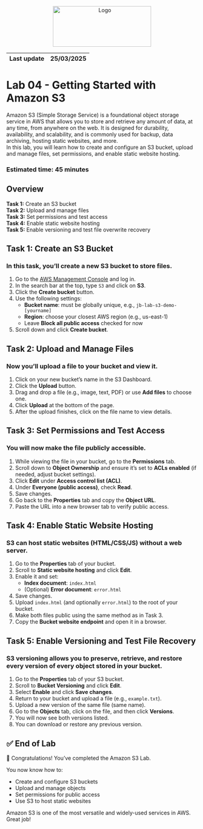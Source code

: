 <p align="center">
  <img src="https://upload.wikimedia.org/wikipedia/commons/8/89/John_bryce_logo.jpg" alt="Logo" width="259" height="107">
</p>  

| Last update | 25/03/2025  |
|-------------|-------------|

# Lab 04 - Getting Started with Amazon S3  
Amazon S3 (Simple Storage Service) is a foundational object storage service in AWS that allows you to store and retrieve any amount of data, at any time, from anywhere on the web.
It is designed for durability, availability, and scalability, and is commonly used for backup, data archiving, hosting static websites, and more.  
In this lab, you will learn how to create and configure an S3 bucket, upload and manage files, set permissions, and enable static website hosting.

### Estimated time: 45 minutes

## Overview
**Task 1:** Create an S3 bucket  
**Task 2:** Upload and manage files  
**Task 3:** Set permissions and test access  
**Task 4:** Enable static website hosting  
**Task 5:** Enable versioning and test file overwrite recovery  

## Task 1: Create an S3 Bucket

### In this task, you’ll create a new S3 bucket to store files.

1. Go to the [AWS Management Console](https://console.aws.amazon.com/) and log in.
2. In the search bar at the top, type `S3` and click on **S3**.
3. Click the **Create bucket** button.
4. Use the following settings:
   - **Bucket name**: must be globally unique, e.g., `jb-lab-s3-demo-[yourname]`
   - **Region**: choose your closest AWS region (e.g., us-east-1)
   - Leave **Block all public access** checked for now
5. Scroll down and click **Create bucket**.

## Task 2: Upload and Manage Files

### Now you’ll upload a file to your bucket and view it.

1. Click on your new bucket’s name in the S3 Dashboard.
2. Click the **Upload** button.
3. Drag and drop a file (e.g., image, text, PDF) or use **Add files** to choose one.
4. Click **Upload** at the bottom of the page.
5. After the upload finishes, click on the file name to view details.

## Task 3: Set Permissions and Test Access

### You will now make the file publicly accessible.

1. While viewing the file in your bucket, go to the **Permissions** tab.
2. Scroll down to **Object Ownership** and ensure it’s set to **ACLs enabled** (if needed, adjust bucket settings).
3. Click **Edit** under **Access control list (ACL)**.
4. Under **Everyone (public access)**, check **Read**.
5. Save changes.
6. Go back to the **Properties** tab and copy the **Object URL**.
7. Paste the URL into a new browser tab to verify public access.

## Task 4: Enable Static Website Hosting

### S3 can host static websites (HTML/CSS/JS) without a web server.

1. Go to the **Properties** tab of your bucket.
2. Scroll to **Static website hosting** and click **Edit**.
3. Enable it and set:
   - **Index document**: `index.html`
   - (Optional) **Error document**: `error.html`
4. Save changes.
5. Upload `index.html` (and optionally `error.html`) to the root of your bucket.
6. Make both files public using the same method as in Task 3.
7. Copy the **Bucket website endpoint** and open it in a browser.

## Task 5: Enable Versioning and Test File Recovery

### S3 versioning allows you to preserve, retrieve, and restore every version of every object stored in your bucket.

1. Go to the **Properties** tab of your S3 bucket.
2. Scroll to **Bucket Versioning** and click **Edit**.
3. Select **Enable** and click **Save changes**.
4. Return to your bucket and upload a file (e.g., `example.txt`).
5. Upload a new version of the same file (same name).
6. Go to the **Objects** tab, click on the file, and then click **Versions**.
7. You will now see both versions listed.
8. You can download or restore any previous version.

## ✅ End of Lab

🎉 Congratulations! You’ve completed the Amazon S3 Lab.

You now know how to:
- Create and configure S3 buckets
- Upload and manage objects
- Set permissions for public access
- Use S3 to host static websites

Amazon S3 is one of the most versatile and widely-used services in AWS. Great job!
